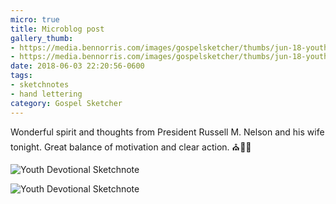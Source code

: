 ```yaml
---
micro: true
title: Microblog post
gallery_thumb:
- https://media.bennorris.com/images/gospelsketcher/thumbs/jun-18-youth-devotional-01.jpg
- https://media.bennorris.com/images/gospelsketcher/thumbs/jun-18-youth-devotional-02.jpg
date: 2018-06-03 22:20:56-0600
tags:
- sketchnotes
- hand lettering
category: Gospel Sketcher
---
```


Wonderful spirit and thoughts from President Russell M. Nelson and his wife tonight. Great balance of motivation and clear action. ⛪️✍🏼

![Youth Devotional Sketchnote](https://media.bennorris.com/images/gospelsketcher/general/jun-18-youth-devotional-01.jpg)

![Youth Devotional Sketchnote](https://media.bennorris.com/images/gospelsketcher/general/jun-18-youth-devotional-02.jpg)
